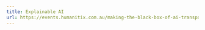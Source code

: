 ```yaml
---
title: Explainable AI
url: https://events.humanitix.com.au/making-the-black-box-of-ai-transparent-with-explainable-ai-xai
---
```

